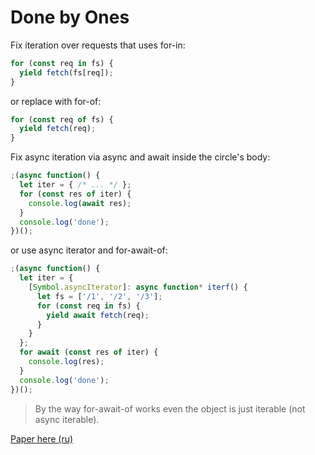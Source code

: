 # Done by Ones
Fix iteration over requests that uses for-in:
```javascript
for (const req in fs) {
  yield fetch(fs[req]);
}
```

or replace with for-of:
```javascript
for (const req of fs) {
  yield fetch(req);
}
```

Fix async iteration via async and await inside the circle's body:
```javascript
;(async function() {
  let iter = { /* ... */ };
  for (const res of iter) {
    console.log(await res);
  }
  console.log('done');
})();
```

or use async iterator and for-await-of:
```javascript
;(async function() {
  let iter = {
    [Symbol.asyncIterator]: async function* iterf() {
      let fs = ['/1', '/2', '/3'];
      for (const req in fs) {
        yield await fetch(req);
      }
    }
  };
  for await (const res of iter) {
    console.log(res);
  }
  console.log('done');
})();
```

> By the way for-await-of works even the object is just iterable (not async iterable).

[Paper here (ru)](https://habr.com/ru/company/semrush/blog/453466/)  